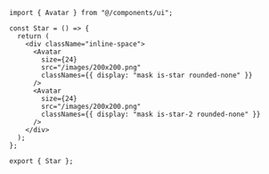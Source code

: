 ﻿```tsx
import { Avatar } from "@/components/ui";

const Star = () => {
  return (
    <div className="inline-space">
      <Avatar
        size={24}
        src="/images/200x200.png"
        classNames={{ display: "mask is-star rounded-none" }}
      />
      <Avatar
        size={24}
        src="/images/200x200.png"
        classNames={{ display: "mask is-star-2 rounded-none" }}
      />
    </div>
  );
};

export { Star };

```

